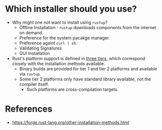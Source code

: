 # Which installer should you use?
* Why might one not want to install using `rustup`?
	* Offline Installation : `rustup` downloads components from the internet on demand.
	* Preference for the system pacakge manager.
	* Preference againt `curl | sh`.
	* Validating Signatures
	* GUI Installation
* Rust's platform support is defined in [three tiers](https://github.com/pravsemilo/rust-notes/blob/master/forge.rust-lang.org/Rust_Platform_Support.md), which correspond closely with the installation methods available.
	* Binary builds are provided for tier 1 and tier 2 platforms and available via `rustup`.
	* Some tier 2 platforms only have standard library available, not the compiler itself.
		* Such platforms are cross-compilation targets.
# References
* https://forge.rust-lang.org/other-installation-methods.html
